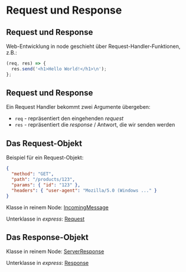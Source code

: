 # Request und Response

## Request und Response

Web-Entwicklung in node geschieht über Request-Handler-Funktionen, z.B.:

```js
(req, res) => {
  res.send('<h1>Hello World!</h1>\n');
};
```

## Request und Response

Ein Request Handler bekommt zwei Argumente übergeben:

- `req` - repräsentiert den eingehenden _request_
- `res` - repräsentiert die _response_ / Antwort, die wir senden werden

## Das Request-Objekt

Beispiel für ein Request-Objekt:

```json
{
  "method": "GET",
  "path": "/products/123",
  "params": { "id": "123" },
  "headers": { "user-agent": "Mozilla/5.0 (Windows ..." }
}
```

Klasse in reinem Node: [IncomingMessage](https://nodejs.org/api/http.html#http_class_http_incomingmessage)

Unterklasse in _express_: [Request](https://expressjs.com/en/5x/api.html#req)

## Das Response-Objekt

Klasse in reinem Node: [ServerResponse](https://nodejs.org/api/http.html#http_class_http_serverresponse)

Unterklasse in _express_: [Response](http://expressjs.com/en/5x/api.html#res)
